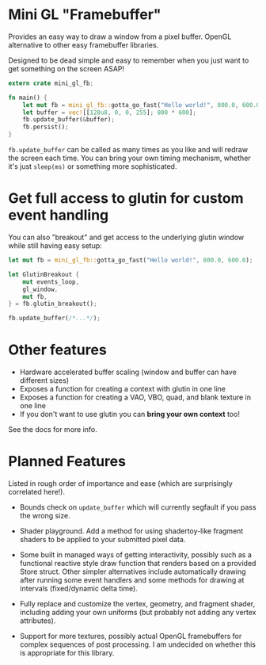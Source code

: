 # Mini GL "Framebuffer"

Provides an easy way to draw a window from a pixel buffer. OpenGL alternative to other
easy framebuffer libraries.

Designed to be dead simple and easy to remember when you just want to get something on the
screen ASAP!

```rust
extern crate mini_gl_fb;

fn main() {
    let mut fb = mini_gl_fb::gotta_go_fast("Hello world!", 800.0, 600.0);
    let buffer = vec![[128u8, 0, 0, 255]; 800 * 600];
    fb.update_buffer(&buffer);
    fb.persist();
}
```

`fb.update_buffer` can be called as many times as you like and will redraw the screen each
time. You can bring your own timing mechanism, whether it's just `sleep(ms)` or something more
sophisticated.

# Get full access to glutin for custom event handling

You can also "breakout" and get access to the underlying glutin window while still having easy
setup:

```rust
let mut fb = mini_gl_fb::gotta_go_fast("Hello world!", 800.0, 600.0);

let GlutinBreakout {
    mut events_loop,
    gl_window,
    mut fb,
} = fb.glutin_breakout();

fb.update_buffer(/*...*/);
```

# Other features

 - Hardware accelerated buffer scaling (window and buffer can have different sizes)
 - Exposes a function for creating a context with glutin in one line
 - Exposes a function for creating a VAO, VBO, quad, and blank texture in one line
 - If you don't want to use glutin you can **bring your own context** too!

See the docs for more info.

# Planned Features

Listed in rough order of importance and ease (which are surprisingly correlated here!).

 - Bounds check on `update_buffer` which will currently segfault if you pass the wrong size.

 - Shader playground. Add a method for using shadertoy-like fragment shaders to be applied to
    your submitted pixel data.

 - Some built in managed ways of getting interactivity, possibly such as a functional reactive
    style draw function that renders based on a provided Store struct. Other simpler
    alternatives include automatically drawing after running some event handlers and some
    methods for drawing at intervals (fixed/dynamic delta time).

 - Fully replace and customize the vertex, geometry, and fragment shader, including adding your
    own uniforms (but probably not adding any vertex attributes).

 - Support for more textures, possibly actual OpenGL framebuffers for complex sequences of
    post processing. I am undecided on whether this is appropriate for this library.
